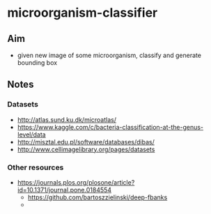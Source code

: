 # microorganism-classifier

## Aim
- given new image of some microorganism, classify and generate bounding box

## Notes

### Datasets

* http://atlas.sund.ku.dk/microatlas/
* https://www.kaggle.com/c/bacteria-classification-at-the-genus-level/data
* http://misztal.edu.pl/software/databases/dibas/
* http://www.cellimagelibrary.org/pages/datasets


### Other resources
* https://journals.plos.org/plosone/article?id=10.1371/journal.pone.0184554
    * https://github.com/bartoszzielinski/deep-fbanks
    *
